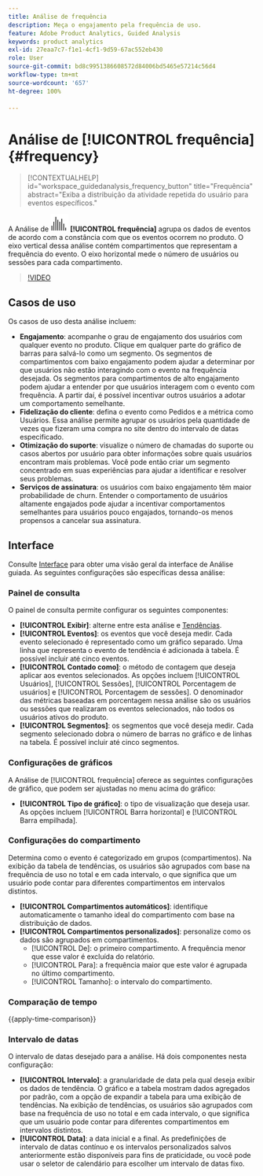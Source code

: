 ```yaml
---
title: Análise de frequência
description: Meça o engajamento pela frequência de uso.
feature: Adobe Product Analytics, Guided Analysis
keywords: product analytics
exl-id: 27eaa7c7-f1e1-4cf1-9d59-67ac552eb430
role: User
source-git-commit: bd8c9951386608572d84006bd5465e57214c56d4
workflow-type: tm+mt
source-wordcount: '657'
ht-degree: 100%

---
```


# Análise de [!UICONTROL frequência] {#frequency}

<!-- markdownlint-disable MD034 -->

>[!CONTEXTUALHELP]
>id="workspace_guidedanalysis_frequency_button"
>title="Frequência"
>abstract="Exiba a distribuição da atividade repetida do usuário para eventos específicos."

<!-- markdownlint-enable MD034 -->

A Análise de ![Frequência](/help/assets/icons/Histogram.svg) **[!UICONTROL frequência]** agrupa os dados de eventos de acordo com a constância com que os eventos ocorrem no produto. O eixo vertical dessa análise contém compartimentos que representam a frequência do evento. O eixo horizontal mede o número de usuários ou sessões para cada compartimento.

>[!VIDEO](https://video.tv.adobe.com/v/3435807/?quality=12&learn=on&captions=por_br)

## Casos de uso

Os casos de uso desta análise incluem:

* **Engajamento**: acompanhe o grau de engajamento dos usuários com qualquer evento no produto. Clique em qualquer parte do gráfico de barras para salvá-lo como um segmento. Os segmentos de compartimentos com baixo engajamento podem ajudar a determinar por que usuários não estão interagindo com o evento na frequência desejada. Os segmentos para compartimentos de alto engajamento podem ajudar a entender por que usuários interagem com o evento com frequência. A partir daí, é possível incentivar outros usuários a adotar um comportamento semelhante.
* **Fidelização do cliente**: defina o evento como Pedidos e a métrica como Usuários. Essa análise permite agrupar os usuários pela quantidade de vezes que fizeram uma compra no site dentro do intervalo de datas especificado.
* **Otimização do suporte**: visualize o número de chamadas do suporte ou casos abertos por usuário para obter informações sobre quais usuários encontram mais problemas. Você pode então criar um segmento concentrado em suas experiências para ajudar a identificar e resolver seus problemas.
* **Serviços de assinatura**: os usuários com baixo engajamento têm maior probabilidade de churn. Entender o comportamento de usuários altamente engajados pode ajudar a incentivar comportamentos semelhantes para usuários pouco engajados, tornando-os menos propensos a cancelar sua assinatura.

## Interface

Consulte [Interface](../overview.md#interface) para obter uma visão geral da interface de Análise guiada. As seguintes configurações são específicas dessa análise:

### Painel de consulta

O painel de consulta permite configurar os seguintes componentes:

* **[!UICONTROL Exibir]**: alterne entre esta análise e [Tendências](trends.md).
* **[!UICONTROL Eventos]**: os eventos que você deseja medir. Cada evento selecionado é representado como um gráfico separado. Uma linha que representa o evento de tendência é adicionada à tabela. É possível incluir até cinco eventos.
* **[!UICONTROL Contado como]**: o método de contagem que deseja aplicar aos eventos selecionados. As opções incluem [!UICONTROL Usuários], [!UICONTROL Sessões], [!UICONTROL Porcentagem de usuários] e [!UICONTROL Porcentagem de sessões]. O denominador das métricas baseadas em porcentagem nessa análise são os usuários ou sessões que realizaram os eventos selecionados, não todos os usuários ativos do produto.
* **[!UICONTROL Segmentos]**: os segmentos que você deseja medir. Cada segmento selecionado dobra o número de barras no gráfico e de linhas na tabela. É possível incluir até cinco segmentos.

### Configurações de gráficos

A Análise de [!UICONTROL frequência] oferece as seguintes configurações de gráfico, que podem ser ajustadas no menu acima do gráfico:

* **[!UICONTROL Tipo de gráfico]**: o tipo de visualização que deseja usar. As opções incluem [!UICONTROL Barra horizontal] e [!UICONTROL Barra empilhada].

### Configurações do compartimento

Determina como o evento é categorizado em grupos (compartimentos). Na exibição da tabela de tendências, os usuários são agrupados com base na frequência de uso no total e em cada intervalo, o que significa que um usuário pode contar para diferentes compartimentos em intervalos distintos.

* **[!UICONTROL Compartimentos automáticos]**: identifique automaticamente o tamanho ideal do compartimento com base na distribuição de dados.
* **[!UICONTROL Compartimentos personalizados]**: personalize como os dados são agrupados em compartimentos.
   * [!UICONTROL De]: o primeiro compartimento. A frequência menor que esse valor é excluída do relatório.
   * [!UICONTROL Para]: a frequência maior que este valor é agrupada no último compartimento.
   * [!UICONTROL Tamanho]: o intervalo do compartimento.

### Comparação de tempo

{{apply-time-comparison}}

### Intervalo de datas

O intervalo de datas desejado para a análise. Há dois componentes nesta configuração:

* **[!UICONTROL Intervalo]**: a granularidade de data pela qual deseja exibir os dados de tendência. O gráfico e a tabela mostram dados agregados por padrão, com a opção de expandir a tabela para uma exibição de tendências. Na exibição de tendências, os usuários são agrupados com base na frequência de uso no total e em cada intervalo, o que significa que um usuário pode contar para diferentes compartimentos em intervalos distintos.
* **[!UICONTROL Data]**: a data inicial e a final. As predefinições de intervalo de datas contínuo e os intervalos personalizados salvos anteriormente estão disponíveis para fins de praticidade, ou você pode usar o seletor de calendário para escolher um intervalo de datas fixo.


<!--
## Example

See below foran example of the analysis.

![Frequency](../assets/frequency.png)

-->
